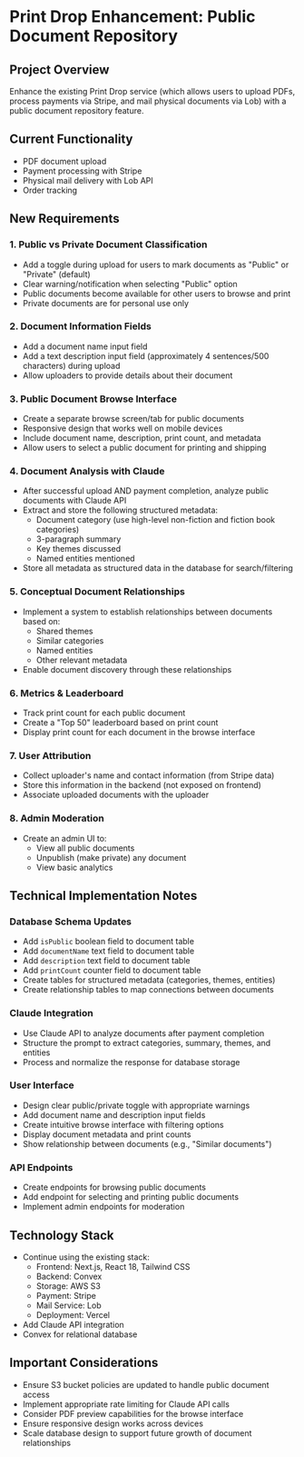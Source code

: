 # Print Drop Enhancement: Public Document Repository

## Project Overview

Enhance the existing Print Drop service (which allows users to upload PDFs, process payments via Stripe, and mail physical documents via Lob) with a public document repository feature.

## Current Functionality

- PDF document upload
- Payment processing with Stripe
- Physical mail delivery with Lob API
- Order tracking

## New Requirements

### 1. Public vs Private Document Classification

- Add a toggle during upload for users to mark documents as "Public" or "Private" (default)
- Clear warning/notification when selecting "Public" option
- Public documents become available for other users to browse and print
- Private documents are for personal use only

### 2. Document Information Fields

- Add a document name input field
- Add a text description input field (approximately 4 sentences/500 characters) during upload
- Allow uploaders to provide details about their document

### 3. Public Document Browse Interface

- Create a separate browse screen/tab for public documents
- Responsive design that works well on mobile devices
- Include document name, description, print count, and metadata
- Allow users to select a public document for printing and shipping

### 4. Document Analysis with Claude

- After successful upload AND payment completion, analyze public documents with Claude API
- Extract and store the following structured metadata:
  - Document category (use high-level non-fiction and fiction book categories)
  - 3-paragraph summary
  - Key themes discussed
  - Named entities mentioned
- Store all metadata as structured data in the database for search/filtering

### 5. Conceptual Document Relationships

- Implement a system to establish relationships between documents based on:
  - Shared themes
  - Similar categories
  - Named entities
  - Other relevant metadata
- Enable document discovery through these relationships

### 6. Metrics & Leaderboard

- Track print count for each public document
- Create a "Top 50" leaderboard based on print count
- Display print count for each document in the browse interface

### 7. User Attribution

- Collect uploader's name and contact information (from Stripe data)
- Store this information in the backend (not exposed on frontend)
- Associate uploaded documents with the uploader

### 8. Admin Moderation

- Create an admin UI to:
  - View all public documents
  - Unpublish (make private) any document
  - View basic analytics

## Technical Implementation Notes

### Database Schema Updates

- Add `isPublic` boolean field to document table
- Add `documentName` text field to document table
- Add `description` text field to document table
- Add `printCount` counter field to document table
- Create tables for structured metadata (categories, themes, entities)
- Create relationship tables to map connections between documents

### Claude Integration

- Use Claude API to analyze documents after payment completion
- Structure the prompt to extract categories, summary, themes, and entities
- Process and normalize the response for database storage

### User Interface

- Design clear public/private toggle with appropriate warnings
- Add document name and description input fields
- Create intuitive browse interface with filtering options
- Display document metadata and print counts
- Show relationship between documents (e.g., "Similar documents")

### API Endpoints

- Create endpoints for browsing public documents
- Add endpoint for selecting and printing public documents
- Implement admin endpoints for moderation

## Technology Stack

- Continue using the existing stack:
  - Frontend: Next.js, React 18, Tailwind CSS
  - Backend: Convex
  - Storage: AWS S3
  - Payment: Stripe
  - Mail Service: Lob
  - Deployment: Vercel
- Add Claude API integration
- Convex for relational database

## Important Considerations

- Ensure S3 bucket policies are updated to handle public document access
- Implement appropriate rate limiting for Claude API calls
- Consider PDF preview capabilities for the browse interface
- Ensure responsive design works across devices
- Scale database design to support future growth of document relationships
